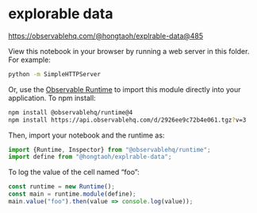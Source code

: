 # explorable data

https://observablehq.com/@hongtaoh/explrable-data@485

View this notebook in your browser by running a web server in this folder. For
example:

~~~sh
python -m SimpleHTTPServer
~~~

Or, use the [Observable Runtime](https://github.com/observablehq/runtime) to
import this module directly into your application. To npm install:

~~~sh
npm install @observablehq/runtime@4
npm install https://api.observablehq.com/d/2926ee9c72b4e061.tgz?v=3
~~~

Then, import your notebook and the runtime as:

~~~js
import {Runtime, Inspector} from "@observablehq/runtime";
import define from "@hongtaoh/explrable-data";
~~~

To log the value of the cell named “foo”:

~~~js
const runtime = new Runtime();
const main = runtime.module(define);
main.value("foo").then(value => console.log(value));
~~~
